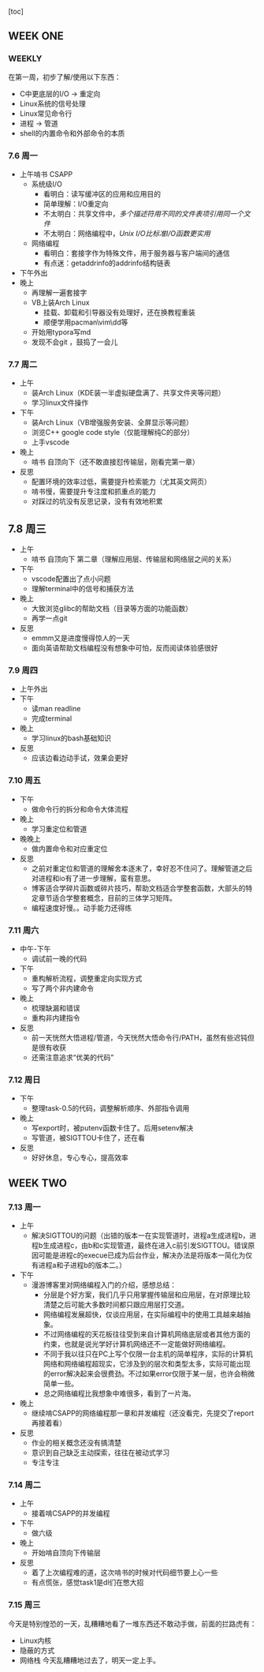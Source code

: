 [toc]

## WEEK ONE

### WEEKLY

在第一周，初步了解/使用以下东西：

* C中更底层的I/O -> 重定向
* Linux系统的信号处理
* Linux常见命令行
* 进程 -> 管道
* shell的内置命令和外部命令的本质

### 7.6 周一



* 上午啃书 CSAPP
  * 系统级I/O 
    * 看明白：读写缓冲区的应用和应用目的
    * 简单理解：I/O重定向
    * 不太明白：共享文件中，*多个描述符用不同的文件表项引用同一个文件*
    * 不太明白：网络编程中，*Unix I/O比标准I/O函数更实用*
  * 网络编程
    * 看明白：套接字作为特殊文件，用于服务器与客户端间的通信
    * 有点迷：getaddrinfo的addrinfo结构链表
* 下午外出
* 晚上
  * 再理解一遍套接字
  * VB上装Arch Linux
    * 挂载、卸载和引导器没有处理好，还在换教程重装
    * 顺便学用pacman\vim\dd等
  * 开始用typora写md
  * 发现不会git ，鼓捣了一会儿

### 7.7 周二

* 上午
  * 装Arch Linux（KDE装一半虚拟硬盘满了、共享文件夹等问题）
  * 学习linux文件操作
* 下午
  * 装Arch Linux（VB增强服务安装、全屏显示等问题）
  * 浏览C++ google code style（仅能理解纯C的部分）
  * 上手vscode
* 晚上
  * 啃书 自顶向下（还不敢直接怼传输层，刚看完第一章）
* 反思
  * 配置环境的效率过低，需要提升检索能力（尤其英文网页）
  * 啃书慢，需要提升专注度和抓重点的能力
  * 对踩过的坑没有反思记录，没有有效地积累



## 7.8 周三

* 上午
  * 啃书 自顶向下 第二章（理解应用层、传输层和网络层之间的关系）
* 下午
  * vscode配置出了点小问题
  * 理解terminal中的信号和捕获方法
* 晚上
  * 大致浏览glibc的帮助文档（目录等方面的功能函数）
  * 再学一点git
* 反思
  * emmm又是进度慢得惊人的一天
  * 面向英语帮助文档编程没有想象中可怕，反而阅读体验感很好

### 7.9 周四

* 上午外出
* 下午
  * 读man readline
  * 完成terminal
* 晚上
  * 学习linux的bash基础知识
* 反思
  * 应该边看边动手试，效果会更好

### 7.10 周五

* 下午
  * 做命令行的拆分和命令大体流程
* 晚上
  * 学习重定位和管道
* 晚晚上
  * 做内置命令和对应重定位
* 反思
  * 之前对重定位和管道的理解舍本逐末了，幸好忍不住问了。理解管道之后对进程和io有了进一步理解，蛮有意思。
  * 博客适合学碎片函数或碎片技巧，帮助文档适合学整套函数，大部头的特定章节适合学整套概念，目前的三体学习矩阵。
  * 编程速度好慢。。动手能力还得练

### 7.11 周六

* 中午-下午
  * 调试前一晚的代码
* 下午
  * 重构解析流程，调整重定向实现方式
  * 写了两个非内建命令
* 晚上
  * 梳理缺漏和错误
  * 重构非内建指令
* 反思
  * 前一天恍然大悟进程/管道，今天恍然大悟命令行/PATH，虽然有些迟钝但是很有收获
  * 还需注意追求“优美的代码”

### 7.12 周日

* 下午
  * 整理task-0.5的代码，调整解析顺序、外部指令调用
* 晚上
  * 写export时，被putenv函数卡住了。后用setenv解决
  * 写管道，被SIGTTOU卡住了，还在看
* 反思
  * 好好休息，专心专心，提高效率

## WEEK TWO

### 7.13 周一

* 上午
  * 解决SIGTTOU的问题（出错的版本一在实现管道时，进程a生成进程b，进程b生成进程c，由b和c实现管道，最终在进入c前引发SIGTTOU。错误原因可能是进程c的execue已成为后台作业，解决办法是将版本一简化为仅有进程a和子进程b的版本二。）
* 下午
  * 漫游博客里对网络编程入门的介绍，感想总结：
    * 分层是个好方案，我们几乎只用掌握传输层和应用层，在对原理比较清楚之后可能大多数时间都只跟应用层打交道。
    * 网络编程发展超快，仅谈应用层，在实际编程中的使用工具越来越抽象。
    * 不过网络编程的天花板往往受到来自计算机网络底层或者其他方面的约束，也就是说光学好计算机网络还不一定能做好网络编程。
    * 不同于我以往只在PC上写个仅限一台主机的简单程序，实际的计算机网络和网络编程超现实，它涉及到的层次和类型太多，实际可能出现的error解决起来会很费劲。不过如果error仅限于某一层，也许会稍微简单一些。
    * 总之网络编程比我想象中难很多，看到了一片海。
* 晚上
  * 继续啃CSAPP的网络编程那一章和并发编程（还没看完，先提交了report再接着看）
* 反思
  * 作业的相关概念还没有搞清楚
  * 意识到自己缺乏主动探索，往往在被动式学习
  * 专注专注
### 7.14 周二
* 上午
  * 接着啃CSAPP的并发编程
* 下午
  * 做六级
* 晚上
  * 开始啃自顶向下传输层
* 反思
  * 着了上次编程难的道，这次啃书的时候对代码细节要上心一些
  * 有点慌张，感觉task1是dl们在憋大招
### 7.15 周三
今天是特别惶恐的一天，乱糟糟地看了一堆东西还不敢动手做，前面的拦路虎有：
* Linux内核
* 隐蔽的方式
* 网络栈
今天乱糟糟地过去了，明天一定上手。
